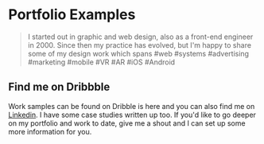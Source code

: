 ﻿



# Portfolio Examples


> I started out in graphic and web design, also as a front-end engineer in 2000. Since then my practice has evolved, but I'm happy to share some of my design work which spans #web #systems #advertising #marketing #mobile #VR #AR #iOS #Android

## Find me on Dribbble

Work samples can be found on Dribble is here and you can also find me on [Linkedin](https://www.linkedin.com/in/catherine-hills-96a1b515/).  I have some case studies written up too. If you'd like to go deeper on my portfolio and work to date, give me a shout and I can set up some more information for you. 


